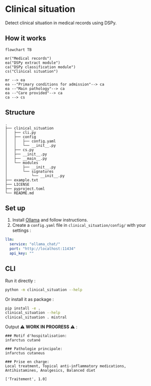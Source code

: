 # Clinical situation
Detect clinical situation in medical records using DSPy.

## How it works

```mermaid
flowchart TB

mr("Medical records")
ea("DSPy extract module")
ca("DSPy classification module")
cs("Clinical situation")

mr --> ea
ea --"Primary conditions for admission"--> ca
ea --"Main pathology"--> ca
ea --"Care provided"--> ca
ca --> cs
```

## Structure

```
.
├── clinical_situation
│   ├── cli.py
│   ├── config
│   │   ├── config.yaml
│   │   └── __init__.py
│   ├── cs.py
│   ├── __init__.py
│   ├── __main__.py
│   └── modules
│       ├── __init__.py
│       └── signatures
│           └── __init__.py
├── example.txt
├── LICENSE
├── pyproject.toml
└── README.md
```

## Set up

1. Install [Ollama](https://ollama.com/download) and follow instructions.
2. Create a `config.yaml` file in `clinical_situation/config/` with your settings :

```yaml
llm:
  service: "ollama_chat/"
  port: "http://localhost:11434"
  api_key: ""
```

## CLI

Run it directly :

```bash
python -m clinical_situation --help 
```

Or install it as package :

```bash
pip install -e .
clinical_situation --help
clinical_situation . mistral
```

Output :warning: **WORK IN PROGRESS** :warning: : 

```
### Motif d'hospitalisation:
infarctus cutané

### Pathologie principale:
infarctus cutaneus

### Prise en charge:
Local treatment, Topical anti-inflammatory medications, Antihistamines, Analgesics, Balanced diet
  
['Traitement', 1.0]
```